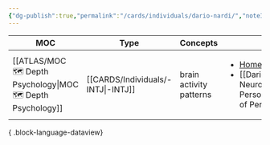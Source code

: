 ```yaml
---
{"dg-publish":true,"permalink":"/cards/individuals/dario-nardi/","noteIcon":"1","created":"2023-02-18T15:53:01.848+01:00","updated":"2023-05-15T13:46:39.934+02:00"}
---
```


| MOC                                                             | Type                                  | Concepts                | Reference                                                                                                                                        |
| --------------------------------------------------------------- | ------------------------------------- | ----------------------- | ------------------------------------------------------------------------------------------------------------------------------------------------ |
| [[ATLAS/MOC 🗺️ Depth Psychology\|MOC 🗺️ Depth Psychology]] | [[CARDS/Individuals/-INTJ\|-INTJ]] | brain activity patterns | <ul><li>[Home](http://www.darionardi.com/vpc.html)</li><li>[[Dario Nardi - Neuroscience of Personality\\|Neuroscience of Personality]]</li></ul> |

{ .block-language-dataview}


